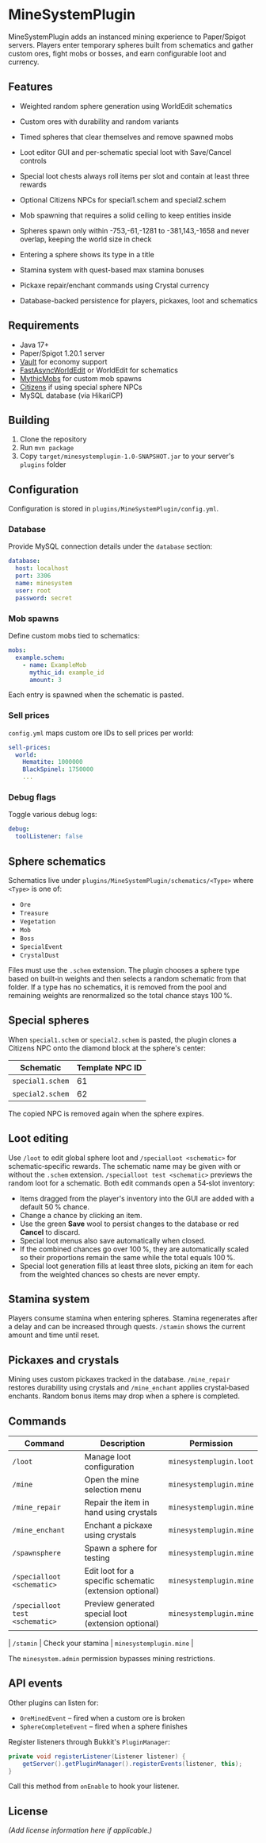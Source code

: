 # MineSystemPlugin

MineSystemPlugin adds an instanced mining experience to Paper/Spigot servers.
Players enter temporary spheres built from schematics and gather custom ores,
fight mobs or bosses, and earn configurable loot and currency.

## Features
- Weighted random sphere generation using WorldEdit schematics
- Custom ores with durability and random variants
- Timed spheres that clear themselves and remove spawned mobs
- Loot editor GUI and per-schematic special loot with Save/Cancel controls
- Special loot chests always roll items per slot and contain at least three rewards
- Optional Citizens NPCs for special1.schem and special2.schem
- Mob spawning that requires a solid ceiling to keep entities inside
- Spheres spawn only within -753,-61,-1281 to -381,143,-1658 and never overlap, keeping the world size in check
- Entering a sphere shows its type in a title

- Stamina system with quest-based max stamina bonuses
- Pickaxe repair/enchant commands using Crystal currency
- Database-backed persistence for players, pickaxes, loot and schematics

## Requirements
- Java 17+
- Paper/Spigot 1.20.1 server
- [Vault](https://www.spigotmc.org/resources/vault.34315/) for economy support
- [FastAsyncWorldEdit](https://www.spigotmc.org/resources/fast-async-worldedit-fawe.13932/) or WorldEdit for schematics
- [MythicMobs](https://www.mythicmobs.net/) for custom mob spawns
- [Citizens](https://www.spigotmc.org/resources/citizens.13811/) if using special sphere NPCs
- MySQL database (via HikariCP)

## Building
1. Clone the repository
2. Run `mvn package`
3. Copy `target/minesystemplugin-1.0-SNAPSHOT.jar` to your server's `plugins` folder

## Configuration
Configuration is stored in `plugins/MineSystemPlugin/config.yml`.

### Database
Provide MySQL connection details under the `database` section:

```yaml
database:
  host: localhost
  port: 3306
  name: minesystem
  user: root
  password: secret
```

### Mob spawns
Define custom mobs tied to schematics:

```yaml
mobs:
  example.schem:
    - name: ExampleMob
      mythic_id: example_id
      amount: 3
```

Each entry is spawned when the schematic is pasted.

### Sell prices
`config.yml` maps custom ore IDs to sell prices per world:

```yaml
sell-prices:
  world:
    Hematite: 1000000
    BlackSpinel: 1750000
    ...
```

### Debug flags
Toggle various debug logs:

```yaml
debug:
  toolListener: false
```


## Sphere schematics
Schematics live under `plugins/MineSystemPlugin/schematics/<Type>` where `<Type>`
is one of:

- `Ore`
- `Treasure`
- `Vegetation`
- `Mob`
- `Boss`
- `SpecialEvent`
- `CrystalDust`

Files must use the `.schem` extension. The plugin chooses a sphere type based on
built‑in weights and then selects a random schematic from that folder. If a type
has no schematics, it is removed from the pool and remaining weights are
renormalized so the total chance stays 100 %.

## Special spheres
When `special1.schem` or `special2.schem` is pasted, the plugin clones a
Citizens NPC onto the diamond block at the sphere's center:

| Schematic       | Template NPC ID |
| --------------- | --------------- |
| `special1.schem`| 61              |
| `special2.schem`| 62              |

The copied NPC is removed again when the sphere expires.

## Loot editing
Use `/loot` to edit global sphere loot and `/specialloot <schematic>` for
schematic‑specific rewards. The schematic name may be given with or without
the `.schem` extension. `/specialloot test <schematic>` previews the random
loot for a schematic. Both edit commands open a 54‑slot inventory:

- Items dragged from the player's inventory into the GUI are added with a
  default 50 % chance.
- Change a chance by clicking an item.
- Use the green **Save** wool to persist changes to the database or red **Cancel**
  to discard.
- Special loot menus also save automatically when closed.
- If the combined chances go over 100 %, they are automatically scaled so their
  proportions remain the same while the total equals 100 %.
- Special loot generation fills at least three slots, picking an item for each from
  the weighted chances so chests are never empty.

## Stamina system
Players consume stamina when entering spheres. Stamina regenerates after a delay
and can be increased through quests. `/stamin` shows the current amount and time
until reset.

## Pickaxes and crystals
Mining uses custom pickaxes tracked in the database. `/mine_repair` restores
durability using crystals and `/mine_enchant` applies crystal‑based enchants.
Random bonus items may drop when a sphere is completed.


## Commands

| Command | Description | Permission |
|---------|-------------|------------|
| `/loot` | Manage loot configuration | `minesystemplugin.loot` |
| `/mine` | Open the mine selection menu | `minesystemplugin.mine` |
| `/mine_repair` | Repair the item in hand using crystals | `minesystemplugin.mine` |
| `/mine_enchant` | Enchant a pickaxe using crystals | `minesystemplugin.mine` |
| `/spawnsphere` | Spawn a sphere for testing | `minesystemplugin.mine` |
| `/specialloot <schematic>` | Edit loot for a specific schematic (extension optional) | `minesystemplugin.mine` |
| `/specialloot test <schematic>` | Preview generated special loot (extension optional) | `minesystemplugin.mine` |

| `/stamin` | Check your stamina | `minesystemplugin.mine` |

The `minesystem.admin` permission bypasses mining restrictions.

## API events
Other plugins can listen for:

- `OreMinedEvent` – fired when a custom ore is broken
- `SphereCompleteEvent` – fired when a sphere finishes

Register listeners through Bukkit's `PluginManager`:

```java
private void registerListener(Listener listener) {
    getServer().getPluginManager().registerEvents(listener, this);
}
```

Call this method from `onEnable` to hook your listener.

## License
*(Add license information here if applicable.)*

